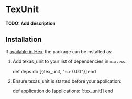 # TexUnit

**TODO: Add description**

## Installation

If [available in Hex](https://hex.pm/docs/publish), the package can be installed as:

  1. Add texas_unit to your list of dependencies in `mix.exs`:

        def deps do
          [{:tex_unit, "~> 0.0.1"}]
        end

  2. Ensure texas_unit is started before your application:

        def application do
          [applications: [:tex_unit]]
        end

